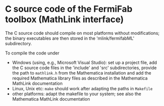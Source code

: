 C source code of the FermiFab toolbox (MathLink interface)
==========================================================

The C source code should compile on most platforms without modifications; the binary executables are then stored in the 'mlink/fermifabML' subdirectory.

To compile the code under
- Windows (using, e.g., Microsoft Visual Studio): set up a project file, add the C source code files in the 'include' and 'src' subdirectories, provide the path to `mathlink.h` from the Mathematica installation and add the required Mathematica library files as described in the Mathematica MathLink documentation
- Linux, Unix etc: `make` should work after adapting the paths in `Makefile`
- other platforms: adapt the makefile to your system; see also the Mathematica MathLink documentation
